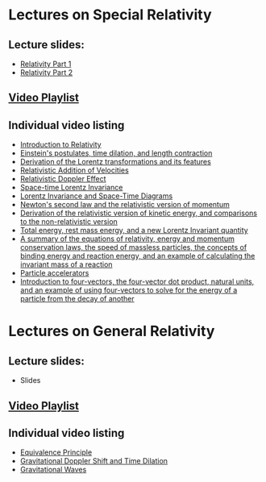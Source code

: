 # Lectures on Special Relativity

## Lecture slides: 

- [Relativity Part 1](RelativityLecturesPart1.pdf)
- [Relativity Part 2](RelativityLecturesPart2.pdf) 

## [Video Playlist](https://www.youtube.com/playlist?list=PLraSLxeuWaBq4dytL-4qSoeGkLdX2An3A)

## Individual video listing

- [Introduction to Relativity](https://youtu.be/mPv9vct7oWs)
- [Einstein's postulates, time dilation, and length contraction](https://youtu.be/4WRNgW5BwX8)
- [Derivation of the Lorentz transformations and its features](https://youtu.be/KLYw2uzgwUY)
- [Relativistic Addition of Velocities](https://youtu.be/oBpVgfFuaXQ)
- [Relativistic Doppler Effect](https://youtu.be/6I6mjqAfNiM)
- [Space-time Lorentz Invariance](https://youtu.be/pL5vX6G-010)
- [Lorentz Invariance and Space-Time Diagrams](https://youtu.be/Aovr99Y9r_U)
- [Newton's second law and the relativistic version of momentum](https://youtu.be/w0uzCfGdWSc)
- [Derivation of the relativistic version of kinetic energy, and comparisons to the non-relativistic version](https://youtu.be/Gvvg2Ro2pSg)
- [Total energy, rest mass energy, and a new Lorentz Invariant quantity](https://youtu.be/eaTdFMv5rP4)
- [A summary of the equations of relativity, energy and momentum conservation laws, the speed of massless particles, the concepts of binding energy and reaction energy, and an example of calculating the invariant mass of a reaction](https://youtu.be/4S7qo71gObU)
- [Particle accelerators](https://youtu.be/SK1qdvUXuC0)
- [Introduction to four-vectors, the four-vector dot product, natural units, and an example of using four-vectors to solve for the energy of a particle from the decay of another](https://youtu.be/vx3zkdQpD7Y)

# Lectures on General Relativity

## Lecture slides: 

- Slides 

## [Video Playlist](https://www.youtube.com/playlist?list=PLraSLxeuWaBoTWrG1endtqCVsiSeKlmJb)

## Individual video listing

- [Equivalence Principle](https://www.youtube.com/watch?v=CPdZ2NsFOzY&list=PLraSLxeuWaBoTWrG1endtqCVsiSeKlmJb&index=1&pp=gAQBiAQB)
- [Gravitational Doppler Shift and Time Dilation](https://www.youtube.com/watch?v=vr039UAvEwI&list=PLraSLxeuWaBoTWrG1endtqCVsiSeKlmJb&index=2&t=535s&pp=gAQBiAQB)
- [Gravitational Waves](https://www.youtube.com/watch?v=lKNVTvb1kFo&list=PLraSLxeuWaBoTWrG1endtqCVsiSeKlmJb&index=3&pp=gAQBiAQB)
